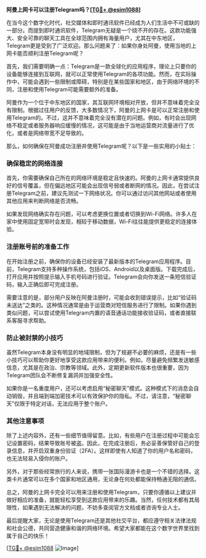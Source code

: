 **阿曼上网卡可以注册Telegram吗？[[TG💪+ @esim1088](https://t.me/s/esim1088)]**

在当今这个数字化时代，社交媒体和即时通讯软件已经成为人们生活中不可或缺的一部分。而提到即时通讯软件，Telegram无疑是一个绕不开的存在。这款功能强大、安全可靠的聊天工具在全球范围内拥有海量用户，尤其在中东地区，Telegram更是受到了广泛欢迎。那么问题来了：如果你身处阿曼，使用当地的上网卡能否顺利注册Telegram呢？

首先，我们需要明确一点：Telegram是一款全球化的应用程序，理论上只要你的设备能够连接到互联网，就可以正常使用Telegram的各项功能。然而，在实际操作中，可能会遇到一些限制或障碍，特别是在某些国家和地区，由于网络环境的不同，注册和使用Telegram可能需要额外的准备。

阿曼作为一个位于中东地区的国家，其互联网环境相对开放，但并不意味着完全没有限制。根据过往用户的反馈，大多数情况下，阿曼的上网卡是可以正常注册和使用Telegram的。不过，这并不意味着完全没有潜在的问题。例如，有时会出现网络不稳定或者服务器响应缓慢的情况，这可能是由于当地运营商对流量进行了优化，或者是网络带宽不足导致的。

那么，如何确保在阿曼成功注册并使用Telegram呢？以下是一些实用的小贴士：

### 确保稳定的网络连接

首先，你需要确保自己所在的网络环境是稳定且快速的。阿曼的上网卡通常提供良好的信号覆盖，但在偏远地区可能会出现信号弱或者断网的情况。因此，在尝试注册Telegram之前，建议先测试一下网络状况。你可以通过访问其他网站或者使用其他应用来判断网络是否流畅。

如果发现网络确实存在问题，可以考虑更换位置或者切换到Wi-Fi网络。许多人在家中使用固定宽带时会发现，相较于移动数据，Wi-Fi往往能提供更稳定的连接体验。

### 注册账号前的准备工作

在开始注册之前，确保你的设备已经安装了最新版本的Telegram应用程序。目前，Telegram支持多种操作系统，包括iOS、Android以及桌面版。下载完成后，打开应用并按照提示输入手机号码进行验证。Telegram会向你发送一条短信验证码，输入正确后即可完成注册。

需要注意的是，部分用户反映在阿曼注册时，可能会收到错误提示，比如“验证码未送达”之类的。这种情况通常是由于运营商对短信服务进行了限制。如果你遇到类似问题，可以尝试使用Telegram内置的语音通话功能接收验证码，或者直接联系客服寻求帮助。

### 防止被封禁的小技巧

虽然Telegram本身没有明显的地域限制，但为了规避不必要的麻烦，还是有一些小技巧可以帮助你更好地享受这款应用带来的便利。例如，尽量避免频繁发送敏感信息，尤其是在政治、宗教等领域。此外，定期更新软件版本也很重要，因为Telegram团队会不断修复漏洞并加强安全性。

如果你是一名重度用户，还可以考虑启用“秘密聊天”模式。这种模式下的消息会自动销毁，并且端到端加密技术可以有效保护你的隐私。不过，请注意，“秘密聊天”仅限于特定对话，无法应用于整个账户。

### 其他注意事项

除了上述内容外，还有一些细节值得留意。比如，有些用户在注册过程中可能会忘记设置密码，结果导致账号被盗。因此，在完成注册后，务必妥善保管好自己的登录信息，并开启双重身份验证（2FA）。这样即使有人知道了你的用户名和密码，也无法轻易入侵你的账户。

另外，对于那些经常旅行的人来说，携带一张国际漫游卡也是一个不错的选择。这类卡片通常可以在多个国家和地区通用，无论身在何处都能保持畅通无阻的通信。

总之，阿曼的上网卡完全可以用来注册和使用Telegram，只要你遵循以上建议并做好相应的准备，就能轻松享受到这款应用带来的乐趣。当然，任何技术都有其局限性，如果遇到无法解决的问题，不妨多查阅官方文档或者咨询专业人士。

最后提醒大家，无论是使用Telegram还是其他社交平台，都应遵守相关法律法规和社会公德，共同营造健康和谐的网络环境。希望大家都能在这个数字世界里找到属于自己的快乐！

[[TG💪+ @esim1088](https://t.me/s/esim1088) ![Image](https://i.postimg.cc/4NQfJmqS/Snipaste-2025-05-13-00-14-12.png)]